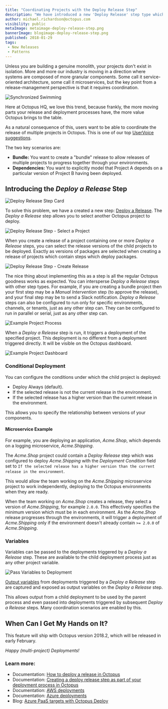 ```yaml
---
title: "Coordinating Projects with the Deploy Release Step"
description: "We have introduced a new 'Deploy Release' step type which allows coordination between Octopus Projects"
author: michael.richardson@octopus.com
visibility: public
metaImage: metaimage-deploy-release-step.png
bannerImage: blogimage-deploy-release-step.png
published: 2018-01-29
tags:
 - New Releases
 - Patterns 
---
```


Unless you are building a genuine monolith, your projects don't exist in isolation. More and more our industry is moving in a direction where systems are composed of more granular components. Some call it service-oriented architecture, some call it microservices, but the key point from a release-management perspective is that it requires coordination.  

![Synchronized Swimming](synchronized-swimming.jpg "width=500")


Here at Octopus HQ, we love this trend, because frankly, the more moving parts your release and deployment processes have, the more value Octopus brings to the table. 

As a natural consequence of this, users want to be able to coordinate the release of multiple projects in Octopus. This is one of our top [UserVoice suggestions](https://octopusdeploy.uservoice.com/forums/170787-general/suggestions/9811932-allow-project-dependencies-so-deploying-one-proj).

The two key scenarios are:

- **Bundle:** You want to create a "bundle" release to allow releases of multiple projects to progress together through your environments. 
- **Dependencies:** You want to explicitly model that Project A depends on a particular version of Project B having been deployed.

## Introducing the _Deploy a Release_ Step    

![Deploy Release Step Card](deploy-release-card.png)   

To solve this problem, we have a created a new step: [Deploy a Release](https://octopus.com/docs/deployment-process/coordinating-multiple-projects/deploy-release-step).  The _Deploy a Release_ step allows you to select another Octopus project to deploy.   


![Deploy Release Step - Select a Project](deploy-release-step-edit.png "width=500")

When you create a release of a project containing one or more _Deploy a Release_ steps, you can select the release versions of the child projects to be deployed.  Exactly as versions of packages are selected when creating a release of projects which contain steps which deploy packages.   


![Deploy Release Step - Create Release](create-release-annotated.png "width=500")

The nice thing about implementing this as a step is all the regular Octopus goodness works as expected. You can intersperse _Deploy a Release_ steps with other step types.  For example, if you are creating a bundle project then your first step may be a _Manual Intervention_ step (to approve the release), and your final step may be to send a Slack notification. _Deploy a Release_ steps can also be configured to run only for specific environments, channels, or tenants, just as any other step can. They can be configured to run in parallel or serial, just as any other step can.   


![Example Project Process](voltron-project-process.png "width=500")

When a _Deploy a Release_ step is run, it triggers a deployment of the specified project. This deployment is no different from a deployment triggered directly.  It will be visible on the Octopus dashboard.   



![Example Project Dashboard](voltron-dashboard-annotated.png "width=500")



### Conditional Deployment

You can configure the conditions under which the child project is deployed:

- Deploy Always (default).
- If the selected release is not the current release in the environment.
- If the selected release has a higher version than the current release in the environment.

This allows you to specify the relationship between versions of your components. 

#### Microservice Example

For example, you are deploying an application, _Acme.Shop_, which depends on a logging microservice, _Acme.Shipping_.   

The _Acme.Shop_ project could contain a _Deploy Release_ step which was configured to deploy _Acme.Shipping_ with the _Deployment Condition_ field set to `If the selected release has a higher version than the current release in the environment`.

This would allow the team working on the _Acme.Shipping_ microservice project to work independently, deploying to the Octopus environments when they are ready. 

When the team working on _Acme.Shop_ creates a release, they select a version of _Acme.Shipping_, for example `2.0.0`.  This effectively specifies the minimum version which must be in each environment. As the _Acme.Shop_ release progresses through the environments, it will trigger a deployment of _Acme.Shipping_ only if the environment doesn't already contain `>= 2.0.0` of _Acme.Shipping_.        

### Variables

Variables can be passed to the deployments triggered by a _Deploy a Release_ step. These are available to the child deployment process just as any other project variable.    


![Pass Variables to Deployment](deploy-release-variables.png "width=500")


[Output variables](https://octopus.com/docs/deployment-process/variables/output-variables) from deployments triggered by a _Deploy a Release_ step are captured and exposed as output variables on the _Deploy a Release_ step.

This allows output from a child deployment to be used by the parent process and even passed into deployments triggered by subsequent _Deploy a Release_ steps.  Many coordination scenarios are enabled by this. 

## When Can I Get My Hands on It?

This feature will ship with Octopus version 2018.2, which will be released in early February.

_Happy (multi-project) Deployments!_

### Learn more:

* Documentation: [How to deploy a release in Octopus](https://hubs.ly/H0gCMqV0)
* Documentation: [Creating a deploy release step as part of your deployment process in Octopus](https://hubs.ly/H0gCMSL0)
* Documentation: [AWS deployments](https://hubs.ly/H0gCMSP0)
* Documentation: [Azure deployments](https://hubs.ly/H0gCMqX0)
* Blog: [Azure PaaS targets with Octopus Deploy](https://hubs.ly/H0gCMq_0)